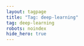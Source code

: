 ```yaml
---
layout: tagpage
title: "Tag: deep-learning"
tag: deep-learning
robots: noindex
hide_hero: true
---
```

